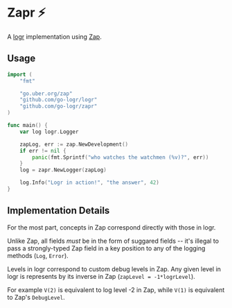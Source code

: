 Zapr :zap:
==========

A [logr](https://github.com/go-logr/logr) implementation using
[Zap](go.uber.org/zap).

Usage
-----

```go
import (
    "fmt"

    "go.uber.org/zap"
    "github.com/go-logr/logr"
    "github.com/go-logr/zapr"
)

func main() {
    var log logr.Logger

    zapLog, err := zap.NewDevelopment()
    if err != nil {
        panic(fmt.Sprintf("who watches the watchmen (%v)?", err))
    }
    log = zapr.NewLogger(zapLog)

    log.Info("Logr in action!", "the answer", 42)
}
```

Implementation Details
----------------------

For the most part, concepts in Zap correspond directly with those in logr.

Unlike Zap, all fields *must* be in the form of suggared fields --
it's illegal to pass a strongly-typed Zap field in a key position to any
of the logging methods (`Log`, `Error`).

Levels in logr correspond to custom debug levels in Zap.  Any given level
in logr is represents by its inverse in Zap (`zapLevel = -1*logrLevel`).

For example `V(2)` is equivalent to log level -2 in Zap, while `V(1)` is
equivalent to Zap's `DebugLevel`.
